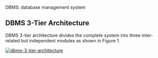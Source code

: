 DBMS: database management system

## DBMS 3-Tier Architecture

DBMS 3-tier architecture divides the complete system into three inter-related but independent modules as shown in Figure 1.



[![](https://cdncontribute.geeksforgeeks.org/wp-content/uploads/dbms-3tier.jpg "dbms-3-tier-architecture")](https://cdncontribute.geeksforgeeks.org/wp-content/uploads/dbms-3tier.jpg)

